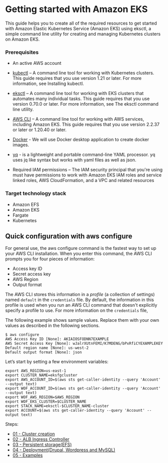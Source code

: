 # Getting started with Amazon EKS

This guide helps you to create all of the required resources to get started with Amazon Elastic Kubernetes Service (Amazon EKS) using eksctl, a simple command line utility for creating and managing Kubernetes clusters on Amazon EKS.

### Prerequisites 

*  An active AWS account

*  [kubectl](https://docs.aws.amazon.com/eks/latest/userguide/install-kubectl.html) – A command line tool for working with Kubernetes clusters. This guide requires that you use version 1.21 or later. For more information, see Installing kubectl.

*  [eksctl](https://docs.aws.amazon.com/eks/latest/userguide/eksctl.html) – A command line tool for working with EKS clusters that automates many individual tasks. This guide requires that you use version 0.70.0 or later. For more information, see The eksctl command line utility.

*  [AWS CLI](https://docs.aws.amazon.com/cli/latest/userguide/cli-chap-install.html) – A command line tool for working with AWS services, including Amazon EKS. This guide requires that you use version 2.2.37 or later or 1.20.40 or later. 

*  [Docker](https://docs.docker.com/desktop/) - We will use Docker desktop application to create docker images.

*  [yq](https://stedolan.github.io/jq/download/) - is a lightweight and portable command-line YAML processor. yq uses jq like syntax but works with yaml files as well as json. 

*  Required IAM permissions – The IAM security principal that you're using must have permissions to work with Amazon EKS IAM roles and service linked roles, AWS CloudFormation, and a VPC and related resources

### Target technology stack

*  Amazon EFS
*  Amazon EKS
*  Fargate
*  Kubernetes

## Quick configuration with aws configure

For general use, the aws configure command is the fastest way to set up your AWS CLI installation\. When you enter this command, the AWS CLI prompts you for four pieces of information:
+ Access key ID
+ Secret access key
+ AWS Region
+ Output format

The AWS CLI stores this information in a *profile* \(a collection of settings\) named `default` in the `credentials` file\. By default, the information in this profile is used when you run an AWS CLI command that doesn't explicitly specify a profile to use\. For more information on the `credentials` file,

The following example shows sample values\. Replace them with your own values as described in the following sections\.

```
$ aws configure
AWS Access Key ID [None]: AKIAIOSFODNN7EXAMPLE
AWS Secret Access Key [None]: wJalrXUtnFEMI/K7MDENG/bPxRfiCYEXAMPLEKEY
Default region name [None]: us-west-2
Default output format [None]: json
```

Let’s start by setting a few environment variables:

```
export AWS_REGION=us-east-1 
export CLUSTER_NAME=eksfgcluster
export AWS_ACCOUNT_ID=$(aws sts get-caller-identity --query 'Account' --output text)
export WOF_ACCOUNT_ID=$(aws sts get-caller-identity --query 'Account' --output text)
export WOF_AWS_REGION=$AWS_REGION
export WOF_EKS_CLUSTER=$CLUSTER_NAME
export STACK_NAME=eksctl-$CLUSTER_NAME-cluster
export ACCOUNT=$(aws sts get-caller-identity --query 'Account' --output text)
```

Steps:

*  [01 - Cluster creation](01-cluster)
*  [02 - ALB Ingress Controller](02-alb-controller)
*  [03 - Persistent storage(EFS)](03-persistent-storage)
*  [04 - Deployment(Drupal, Wordpress and MySQL)](04-deploy)
*  [05 - Examples](05-examples)